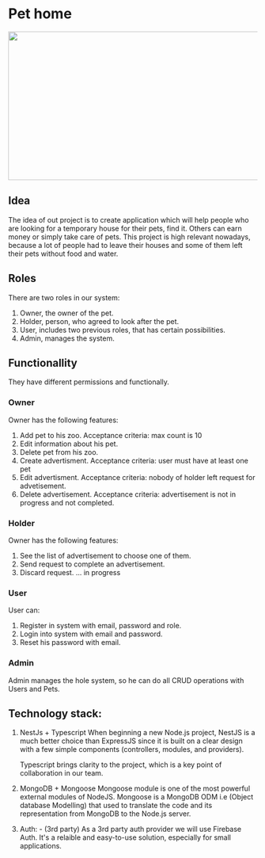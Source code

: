 # Pet home
<p align="center">
  <img width="900" height="300" src="https://media.istockphoto.com/photos/domestic-pets-hanging-over-white-website-banner-picture-id1006322426?k=20&m=1006322426&s=612x612&w=0&h=4vcbsebs6CWO_kQCj441e80w9e9QtK2HxK208TkGmSo=">
</p>

## Idea 
The idea of out project is to create application which will help people who are looking for a temporary house for their pets, find it. Others can earn money or simply take care of pets. This project is high relevant nowadays, because a lot of people had to leave their houses and some of them left their pets without food and water.

## Roles
There are two roles in our system:
  1. Owner, the owner of the pet.
  2. Holder, person, who agreed to look after the pet.
  3. User, includes two previous roles, that has certain possibilities.
  4. Admin, manages the system.

## Functionallity
They have different permissions and functionally.

### Owner
Owner has the following features:
  1. Add pet to his zoo.
    Acceptance criteria: max count is 10
  2. Edit information about his pet.
  3. Delete pet from his zoo.
  4. Create advertisment.
    Acceptance criteria: user must have at least one pet
  5. Edit advertisment.
    Acceptance criteria: nobody of holder left request for advetisement.
  6. Delete advertisement.
    Acceptance criteria: advertisement is not in progress and not completed.

### Holder
Owner has the following features:
  1. See the list of advertisement to choose one of them.
  2. Send request to complete an advertisement.
  3. Discard request.
  ... in progress

### User
User can:
  1. Register in system with email, password and role.
  2. Login into system with email and password.
  3. Reset his password with email.

### Admin
Admin manages the hole system, so he can do all CRUD operations with Users and Pets.

## Technology stack:
1. NestJs + Typescript
    When beginning a new Node.js project, NestJS is a much better choice than 
    ExpressJS since it is built on a clear design with a few simple components 
    (controllers, modules, and providers).
    
    Typescript brings clarity to the project, which is a key point of collaboration in our team.
2. MongoDB + Mongoose
    Mongoose module is one of the most powerful external modules of NodeJS. 
    Mongoose is a MongoDB ODM i.e (Object database Modelling) that used to 
    translate the code and its representation from MongoDB to the Node.js server.
3. Auth: - (3rd party)
    As a 3rd party auth provider we will use Firebase Auth. 
    It's a relaible and easy-to-use solution, especially for small applications.
